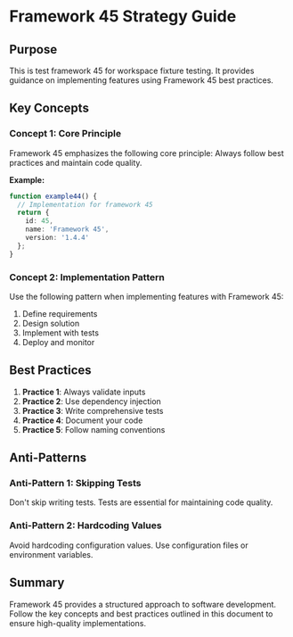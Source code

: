 # Framework 45 Strategy Guide

## Purpose

This is test framework 45 for workspace fixture testing. It provides guidance on implementing features using Framework 45 best practices.



## Key Concepts

### Concept 1: Core Principle

Framework 45 emphasizes the following core principle: Always follow best practices and maintain code quality.

**Example:**
```typescript
function example44() {
  // Implementation for framework 45
  return {
    id: 45,
    name: 'Framework 45',
    version: '1.4.4'
  };
}
```

### Concept 2: Implementation Pattern

Use the following pattern when implementing features with Framework 45:

1. Define requirements
2. Design solution
3. Implement with tests
4. Deploy and monitor

## Best Practices

1. **Practice 1**: Always validate inputs
2. **Practice 2**: Use dependency injection
3. **Practice 3**: Write comprehensive tests
4. **Practice 4**: Document your code
5. **Practice 5**: Follow naming conventions

## Anti-Patterns

### Anti-Pattern 1: Skipping Tests

Don't skip writing tests. Tests are essential for maintaining code quality.

### Anti-Pattern 2: Hardcoding Values

Avoid hardcoding configuration values. Use configuration files or environment variables.

## Summary

Framework 45 provides a structured approach to software development. Follow the key concepts and best practices outlined in this document to ensure high-quality implementations.


